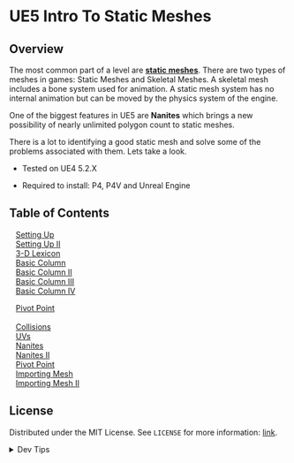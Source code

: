 # UE5 Intro To Static Meshes

<!-- OVERVIEW -->
## Overview

The most common part of a level are **[static meshes](https://en.wikipedia.org/wiki/Static_mesh)**.  There are two types of meshes in games: Static Meshes and Skeletal Meshes.  A skeletal mesh includes a bone system used for animation.  A static mesh system has no internal animation but can be moved by the physics system of the engine.

One of the biggest features in UE5 are **Nanites** which brings a new possibility of nearly unlimited polygon count to static meshes.

 There is a lot to identifying a good static mesh and solve some of the problems associated with them.  Lets take a look.


* Tested on UE4 5.2.X

* Required to install: P4, P4V and Unreal Engine

<!-- TOC -->
## Table of Contents
<kbd></kbd> &nbsp;&nbsp; [Setting Up](setting-up/README.md#user-content-setting-up) <br>
<kbd></kbd> &nbsp;&nbsp; [Setting Up II](setting-up-ii/README.md#user-content-setting-up-ii) <br>
<kbd></kbd> &nbsp;&nbsp; [3-D Lexicon](lexicon/README.md#user-content-3-d-lexicon) <br>
<kbd></kbd> &nbsp;&nbsp; [Basic Column](basic-column/README.md#user-content-basic-column) <br>
<kbd></kbd> &nbsp;&nbsp; [Basic Column II](basic-column-ii/README.md#user-content-basic-column-ii) 
<br>
<kbd></kbd> &nbsp;&nbsp; [Basic Column III](basic-column-iii/README.md#user-content-basic-column-iii) 
<br>
<kbd></kbd> &nbsp;&nbsp; [Basic Column IV](basic-column-iv/README.md#user-content-basic-column-iv) 

<kbd></kbd> &nbsp;&nbsp; [Pivot Point](pivot-point/README.md#user-content-pivot-point) 
<br>
<br>
<kbd></kbd> &nbsp;&nbsp; [Collisions](collisions/README.md#user-content-collisions) 
<br>
<kbd></kbd> &nbsp;&nbsp; [UVs](uvs/README.md#user-content-uvs) 
<br>
<kbd></kbd> &nbsp;&nbsp; [Nanites](nanites/README.md#user-content-nanites) 
<br>
<kbd></kbd> &nbsp;&nbsp; [Nanites II](nanites-ii/README.md#user-content-nanites-ii) 
<br>
<kbd></kbd> &nbsp;&nbsp; [Pivot Point](pivot-point/README.md#user-content-pivot-point) 
<br>
<kbd></kbd> &nbsp;&nbsp; [Importing Mesh](importing-mesh/README.md#user-content-importing-mesh) 
<br>
<kbd></kbd> &nbsp;&nbsp; [Importing Mesh II](importing-mesh-ii/README.md#user-content-importing-mesh-ii) 
<br>

<!-- LICENSE -->
## License
Distributed under the MIT License. See `LICENSE` for more information: [link](LICENSE).


</p>
</details>
<details><summary>Dev Tips</summary>
make git m="add commit message"
</details>
